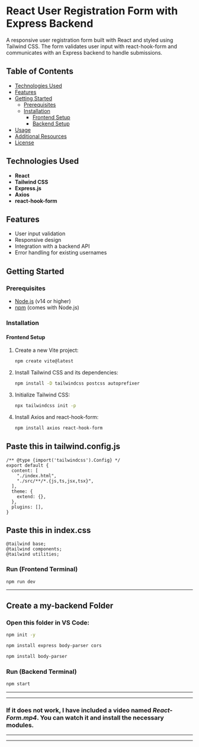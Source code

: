 # React User Registration Form with Express Backend

A responsive user registration form built with React and styled using Tailwind CSS. The form validates user input with react-hook-form and communicates with an Express backend to handle submissions.

## Table of Contents
- [Technologies Used](#technologies-used)
- [Features](#features)
- [Getting Started](#getting-started)
  - [Prerequisites](#prerequisites)
  - [Installation](#installation)
    - [Frontend Setup](#frontend-setup)
    - [Backend Setup](#backend-setup)
- [Usage](#usage)
- [Additional Resources](#additional-resources)
- [License](#license)

## Technologies Used
- **React**
- **Tailwind CSS**
- **Express.js**
- **Axios**
- **react-hook-form**

## Features
- User input validation
- Responsive design
- Integration with a backend API
- Error handling for existing usernames

## Getting Started

### Prerequisites
- [Node.js](https://nodejs.org/) (v14 or higher)
- [npm](https://www.npmjs.com/) (comes with Node.js)

### Installation

#### Frontend Setup

1. Create a new Vite project:

   ```bash
   npm create vite@latest
   ```

2. Install Tailwind CSS and its dependencies:

   ```bash
   npm install -D tailwindcss postcss autoprefixer
   ```

3. Initialize Tailwind CSS:

   ```bash
   npx tailwindcss init -p
   ```

4. Install Axios and react-hook-form:

   ```bash
   npm install axios react-hook-form
   ```


## Paste this in tailwind.config.js

```
/** @type {import('tailwindcss').Config} */
export default {
  content: [
    "./index.html",
    "./src/**/*.{js,ts,jsx,tsx}",
  ],
  theme: {
    extend: {},
  },
  plugins: [],
}
```

## Paste this in index.css

```
@tailwind base;
@tailwind components;
@tailwind utilities;
```


### Run (Frontend Terminal)
```bash
npm run dev
```

---
## Create a my-backend Folder


### Open this folder in VS Code:

```bash
npm init -y
```

```bash
npm install express body-parser cors
```

```bash
npm install body-parser
```

### Run (Backend Terminal)

```bash
npm start
```


---
---
### If it does not work, I have included a video named *React-Form.mp4*. You can watch it and install the necessary modules.
---
---



